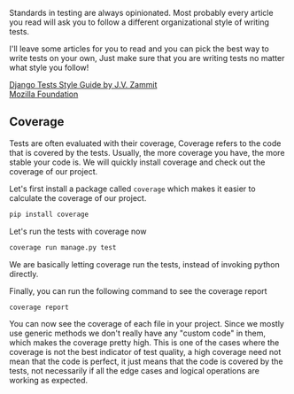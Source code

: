 Standards in testing are always opinionated. Most probably every article you read will ask you to follow a different organizational style of writing tests.

I'll leave some articles for you to read and you can pick the best way to write tests on your own, Just make sure that you are writing tests no matter what style you follow!

[Django Tests Style Guide by J.V. Zammit](https://www.untangled.dev/2021/08/22/django-testing-style-guide/)  
[Mozilla Foundation](https://developer.mozilla.org/en-US/docs/Learn/Server-side/Django/Testing)  

## Coverage

Tests are often evaluated with their coverage, Coverage refers to the code that is covered by the tests. Usually, the more coverage you have, the more stable your code is. We will quickly install coverage and check out the coverage of our project.

Let's first install a package called `coverage` which makes it easier to calculate the coverage of our project.

```bash
pip install coverage
```

Let's run the tests with coverage now

```bash
coverage run manage.py test
```

We are basically letting coverage run the tests, instead of invoking python directly.

Finally, you can run the following command to see the coverage report

```bash
coverage report
```

You can now see the coverage of each file in your project. Since we mostly use generic methods we don't really have any "custom code" in them, which makes the coverage pretty high. This is one of the cases where the coverage is not the best indicator of test quality, a high coverage need not mean that the code is perfect, it just means that the code is covered by the tests, not necessarily if all the edge cases and logical operations are working as expected.